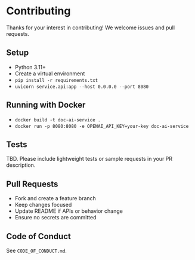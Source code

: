 # Contributing

Thanks for your interest in contributing! We welcome issues and pull requests.

## Setup

- Python 3.11+
- Create a virtual environment
- `pip install -r requirements.txt`
- `uvicorn service.api:app --host 0.0.0.0 --port 8080`

## Running with Docker

- `docker build -t doc-ai-service .`
- `docker run -p 8080:8080 -e OPENAI_API_KEY=your-key doc-ai-service`

## Tests

TBD. Please include lightweight tests or sample requests in your PR description.

## Pull Requests

- Fork and create a feature branch
- Keep changes focused
- Update README if APIs or behavior change
- Ensure no secrets are committed

## Code of Conduct

See `CODE_OF_CONDUCT.md`.



